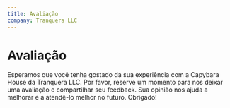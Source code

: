 ```yaml
---
title: Avaliação
company: Tranquera LLC
---
```


# Avaliação

Esperamos que você tenha gostado da sua experiência com a Capybara House da Tranquera LLC. Por favor, reserve um momento para nos deixar uma avaliação e compartilhar seu feedback. Sua opinião nos ajuda a melhorar e a atendê-lo melhor no futuro. Obrigado!